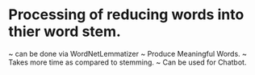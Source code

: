 # Processing of reducing words into thier word stem.
 ~ can be done via WordNetLemmatizer
 ~ Produce Meaningful Words.
 ~ Takes more time as compared to stemming.
 ~ Can be used for Chatbot.
